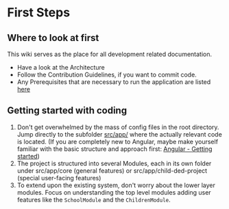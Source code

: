 # First Steps
## Where to look at first
This wiki serves as the place for all development related documentation. 

* Have a look at the Architecture
* Follow the Contribution Guidelines, if you want to commit code.
* Any Prerequisites that are necessary to run the application are listed [here](http://aam-digital.github.io/ndb-core/additional-documentation/prerequisites.html)


## Getting started with coding
1. Don't get overwhelmed by the mass of config files in the root directory. Jump directly to the subfolder [src/app/](https://github.com/NGO-DB/ndb-core/tree/master/src/app) where the actually relevant code is located. (If you are completely new to Angular, maybe make yourself familiar with the basic structure and approach first: [Angular - Getting started](https://angular.io/guide/quickstart))
2. The project is structured into several Modules, each in its own folder under src/app/core (general features) or src/app/child-ded-project (special user-facing features)
3. To extend upon the existing system, don't worry about the lower layer modules. Focus on understanding the top level modules adding user features like the `SchoolModule` and the `ChildrenModule`.
